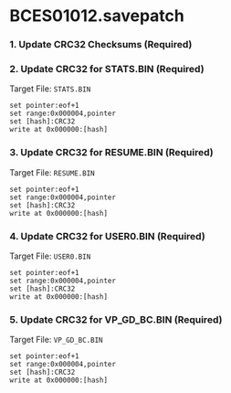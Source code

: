 # BCES01012.savepatch

### 1.  Update CRC32 Checksums (Required)
### 2. Update CRC32 for STATS.BIN (Required)

Target File: `STATS.BIN`

```
set pointer:eof+1
set range:0x000004,pointer
set [hash]:CRC32
write at 0x000000:[hash]
```

### 3. Update CRC32 for RESUME.BIN (Required)

Target File: `RESUME.BIN`

```
set pointer:eof+1
set range:0x000004,pointer
set [hash]:CRC32
write at 0x000000:[hash]
```

### 4. Update CRC32 for USER0.BIN (Required)

Target File: `USER0.BIN`

```
set pointer:eof+1
set range:0x000004,pointer
set [hash]:CRC32
write at 0x000000:[hash]
```

### 5. Update CRC32 for VP_GD_BC.BIN (Required)

Target File: `VP_GD_BC.BIN`

```
set pointer:eof+1
set range:0x000004,pointer
set [hash]:CRC32
write at 0x000000:[hash]
```

